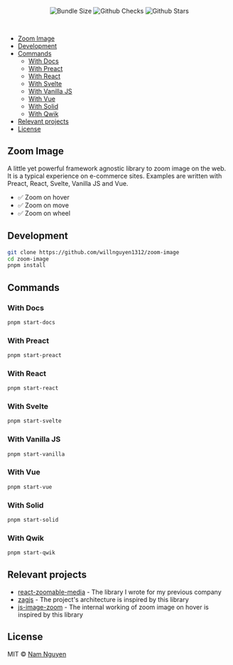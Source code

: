 <p align="center">
  <img alt="Bundle Size" src="https://badgen.net/bundlephobia/minzip/@zoom-image/core"/>
  <img alt="Github Checks" src="https://badgen.net/github/checks/willnguyen1312/zoom-image/main"/>
  <img alt="Github Stars" src="https://badgen.net/github/stars/willnguyen1312/zoom-image" />
</p>

<br />

- [Zoom Image](#zoom-image)
- [Development](#development)
- [Commands](#commands)
  - [With Docs](#with-docs)
  - [With Preact](#with-preact)
  - [With React](#with-react)
  - [With Svelte](#with-svelte)
  - [With Vanilla JS](#with-vanilla-js)
  - [With Vue](#with-vue)
  - [With Solid](#with-solid)
  - [With Qwik](#with-qwik)
- [Relevant projects](#relevant-projects)
- [License](#license)

## Zoom Image

A little yet powerful framework agnostic library to zoom image on the web. It is a typical experience on e-commerce
sites. Examples are written with Preact, React, Svelte, Vanilla JS and Vue.

- ✅ Zoom on hover
- ✅ Zoom on move
- ✅ Zoom on wheel

## Development

```bash
git clone https://github.com/willnguyen1312/zoom-image
cd zoom-image
pnpm install
```

## Commands

### With Docs
```bash
pnpm start-docs
```

### With Preact

```bash
pnpm start-preact
```

### With React

```bash
pnpm start-react
```

### With Svelte

```bash
pnpm start-svelte
```

### With Vanilla JS

```bash
pnpm start-vanilla
```

### With Vue

```bash
pnpm start-vue
```

### With Solid

```bash
pnpm start-solid
```

### With Qwik

```bash
pnpm start-qwik
```

## Relevant projects

- [react-zoomable-media](https://github.com/willnguyen1312/react-zoomable-media) - The library I wrote for my previous
  company
- [zagjs](https://github.com/chakra-ui/zag) - The project's architecture is inspired by this library
- [js-image-zoom](https://github.com/malaman/js-image-zoom) - The internal working of zoom image on hover is inspired by
  this library

## License

MIT © [Nam Nguyen](https://namnguyen.design)
